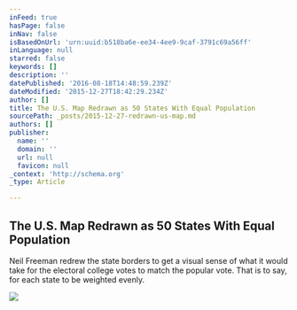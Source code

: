 ```yaml
---
inFeed: true
hasPage: false
inNav: false
isBasedOnUrl: 'urn:uuid:b518ba6e-ee34-4ee9-9caf-3791c69a56ff'
inLanguage: null
starred: false
keywords: []
description: ''
datePublished: '2016-08-18T14:48:59.239Z'
dateModified: '2015-12-27T18:42:29.234Z'
author: []
title: The U.S. Map Redrawn as 50 States With Equal Population
sourcePath: _posts/2015-12-27-redrawn-us-map.md
authors: []
publisher:
  name: ''
  domain: ''
  url: null
  favicon: null
_context: 'http://schema.org'
_type: Article

---
```

<article style=""><h1>The U.S. Map Redrawn as 50 States With Equal Population</h1><p>Neil Freeman redrew the state borders to get a visual sense of what it would take for the electoral college votes to match the popular vote. That is to say, for each state to be weighted evenly.</p><img src="https://s3-us-west-2.amazonaws.com/the-grid-img/p/c7a2225816bf17591511a0c2499c166d1f9ec054.jpg" /></article>

#